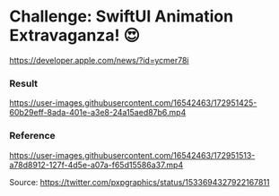 # Challenge: SwiftUI Animation Extravaganza! 😍

https://developer.apple.com/news/?id=ycmer78i

### Result

https://user-images.githubusercontent.com/16542463/172951425-60b29eff-8ada-401e-a3e8-24a15aed87b6.mp4

### Reference

https://user-images.githubusercontent.com/16542463/172951513-a78d8912-127f-4d5e-a07a-f65d15586a37.mp4

Source: https://twitter.com/pxpgraphics/status/1533694327922167811
